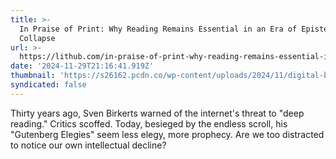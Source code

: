 ```yaml
---
title: >-
  In Praise of Print: Why Reading Remains Essential in an Era of Epistemological
  Collapse
url: >-
  https://lithub.com/in-praise-of-print-why-reading-remains-essential-in-an-era-of-epistemological-collapse/
date: '2024-11-29T21:16:41.919Z'
thumbnail: 'https://s26162.pcdn.co/wp-content/uploads/2024/11/digital-books.jpg'
syndicated: false
---
```

Thirty years ago, Sven Birkerts warned of the internet's threat to "deep reading."  Critics scoffed. Today, besieged by the endless scroll, his "Gutenberg Elegies" seem less elegy, more prophecy.  Are we too distracted to notice our own intellectual decline?
